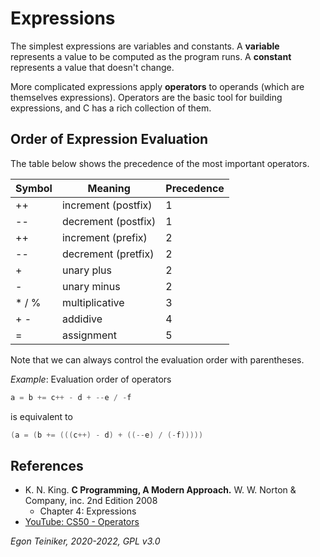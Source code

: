 # Expressions

The simplest expressions are variables and constants.
A **variable** represents a value to be computed as the program runs. 
A **constant** represents a value that doesn't change.

More complicated expressions apply **operators** to operands (which are themselves expressions).
Operators are the basic tool for building expressions, and C has a rich collection of them.

## Order of Expression Evaluation

The table below shows the precedence of the most important operators.

| Symbol | Meaning             | Precedence |
|--------|---------------------|------------|
| ++     | increment (postfix) | 1          |
| --     | decrement (postfix) | 1          |  
| ++     | increment (prefix)  | 2          |
| --     | decrement (pretfix) | 2          |
| +      | unary plus          | 2          | 
| -      | unary minus         | 2          | 
| * / %  | multiplicative      | 3          | 
| + -    | addidive            | 4          |
| =      | assignment          | 5          |

Note that we can always control the evaluation order with parentheses.

_Example_: Evaluation order of operators
```C
a = b += c++ - d + --e / -f
```
is equivalent to
```C
(a = (b += (((c++) - d) + ((--e) / (-f)))))
```


## References
* K. N. King. **C Programming, A Modern Approach.** W. W. Norton & Company, inc. 2nd Edition 2008
  * Chapter 4: Expressions
* [YouTube: CS50 - Operators](https://youtu.be/f1xZf4iJDWE)  
 
*Egon Teiniker, 2020-2022, GPL v3.0* 
